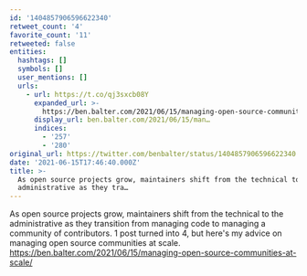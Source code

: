 ```yaml
---
id: '1404857906596622340'
retweet_count: '4'
favorite_count: '11'
retweeted: false
entities:
  hashtags: []
  symbols: []
  user_mentions: []
  urls:
    - url: https://t.co/qj3sxcb08Y
      expanded_url: >-
        https://ben.balter.com/2021/06/15/managing-open-source-communities-at-scale/
      display_url: ben.balter.com/2021/06/15/man…
      indices:
        - '257'
        - '280'
original_url: https://twitter.com/benbalter/status/1404857906596622340
date: '2021-06-15T17:46:40.000Z'
title: >-
  As open source projects grow, maintainers shift from the technical to the
  administrative as they tra…
---
```


As open source projects grow, maintainers shift from the technical to the administrative as they transition from managing code to managing a community of contributors. 1 post turned into 4, but here's my advice on managing open source communities at scale. https://ben.balter.com/2021/06/15/managing-open-source-communities-at-scale/